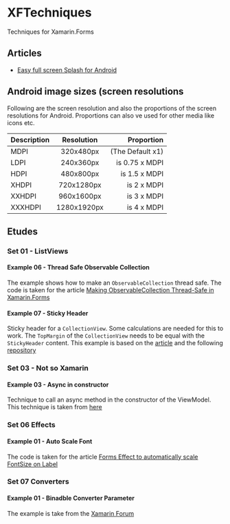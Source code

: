 # XFTechniques
Techniques for Xamarin.Forms

## Articles

* [Easy full screen Splash for Android](https://xamarininsider.com/2019/04/03/easy-full-screen-splash-for-android/?utm_campaign=Weekly%2BXamarin&utm_medium=email&utm_source=Weekly_Xamarin_201)

## Android image sizes (screen resolutions

Following are the screen resolution and also the proportions of the screen resolutions for Android.
Proportions can also ve used for other media like icons etc. 

| Description | Resolution  | Proportion       |
| ----------- |:-----------:| ----------------:|
| MDPI        | 320x480px   | (The Default x1) |
| LDPI        | 240x360px   |   is 0.75 x MDPI |
| HDPI        | 480x800px   |    is 1.5 x MDPI |
| XHDPI       | 720x1280px  |      is 2 x MDPI |
| XXHDPI      | 960x1600px  |      is 3 x MDPI |
| XXXHDPI     | 1280x1920px |      is 4 x MDPI |

## Etudes

### Set 01 - ListViews

#### Example 06 - Thread Safe Observable Collection

The example shows how to make an `ObservableCollection` thread safe. The code is taken for the article [Making ObservableCollection Thread-Safe in Xamarin.Forms](https://codetraveler.io/2019/09/11/using-observablecollection-in-a-multi-threaded-xamarin-forms-application/)

#### Example 07 - Sticky Header

Sticky header for a `CollectionView`. Some calculations are needed for this to work. The `TopMargin` of the `CollectionView` needs to be equal with the `StickyHeader` content. This example is based on the [article](https://luismts.com/stickyheader-xamarin-forms/) and the following [repository](https://github.com/luismts/CollectionViewInScrollView)

### Set 03 - Not so Xamarin

#### Example 03 - Async in constructor

Technique to call an async method in the constructor of the ViewModel. This technique is taken from [here](https://www.youtube.com/watch?v=O1Tx-k4Vao0)

### Set 06 Effects

#### Example 01 - Auto Scale Font

The code is taken for the article [Forms Effect to automatically scale FontSize on Label](https://msicc.net/xfeffects-forms-effect-to-automatically-scale-fontsize-on-label/)

### Set 07 Converters

#### Example 01 - Binadble Converter Parameter

The example is take from the [Xamarin Forum](https://forums.xamarin.com/discussion/71810/pass-binding-to-converterparameter)
